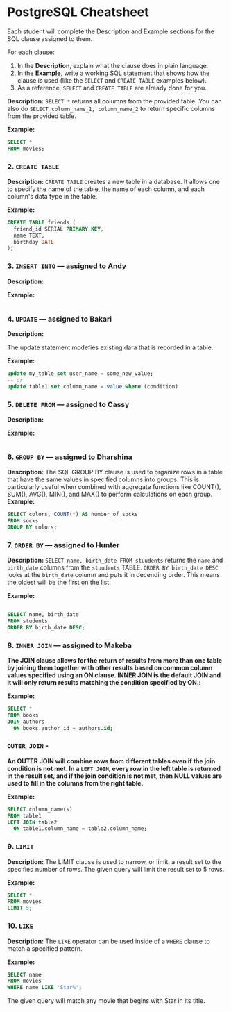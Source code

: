 # PostgreSQL Cheatsheet

Each student will complete the Description and Example sections for the SQL clause assigned to them.

For each clause:

1. In the **Description**, explain what the clause does in plain language.
2. In the **Example**, write a working SQL statement that shows how the clause is used (like the `SELECT` and `CREATE TABLE` examples below).
3. As a reference, `SELECT` and `CREATE TABLE` are already done for you. 
   
**Description:** `SELECT *` returns all columns from the provided table. You can also do `SELECT column_name_1, column_name_2` to return specific columns from the provided table.

**Example:**

```sql
SELECT *
FROM movies;
```

### 2. `CREATE TABLE`

**Description:** `CREATE TABLE` creates a new table in a database. It allows one to specify the name of the table, the name of each column, and each column's data type in the table.

**Example:**

```sql
CREATE TABLE friends (
  friend_id SERIAL PRIMARY KEY,
  name TEXT,
  birthday DATE
);
```

### 3. `INSERT INTO` — assigned to Andy

**Description:**

**Example:**

```sql

```

### 4. `UPDATE` — assigned to Bakari

**Description:**

The update statement modefies existing dara that is recorded in a table.

**Example:**
```sql
update my_table set user_name = some_new_value;
-- or
update table1 set column_name = value where (condition)
```

### 5. `DELETE FROM` — assigned to Cassy

**Description:**

**Example:**

```sql

```

### 6. `GROUP BY` — assigned to Dharshina

**Description:**
The SQL GROUP BY clause is used to organize rows in a table that have the same values in specified columns into groups. This is particularly useful when combined with aggregate functions like COUNT(), SUM(), AVG(), MIN(), and MAX() to perform calculations on each group.
**Example:**
```sql
SELECT colors, COUNT(*) AS number_of_socks
FROM socks
GROUP BY colors;
```

### 7. `ORDER BY` — assigned to Hunter

**Description:**
`SELECT name, birth_date FROM stuudents` returns the `name` and `birth_date` columns from the `stuudents` TABLE. `ORDER BY birth_date DESC` looks at the `birth_date` column and puts it in decending order. This means the oldest will be the first on the list.

**Example:**

```sql

SELECT name, birth_date
FROM students
ORDER BY birth_date DESC;

```

### 8. `INNER JOIN` — assigned to Makeba

**The JOIN clause allows for the return of results from more than one table by joining them together with other results based on common column values specified using an ON clause. INNER JOIN is the default JOIN and it will only return results matching the condition specified by ON.:**

**Example:**

```sql
SELECT *
FROM books
JOIN authors
  ON books.author_id = authors.id;
```

### `OUTER JOIN` -

**An OUTER JOIN will combine rows from different tables even if the join condition is not met. In a `LEFT JOIN`, every row in the left table is returned in the result set, and if the join condition is not met, then NULL values are used to fill in the columns from the right table.**

**Example:**

```sql
SELECT column_name(s)
FROM table1
LEFT JOIN table2
  ON table1.column_name = table2.column_name;
```

### 9. `LIMIT`

**Description:**
The LIMIT clause is used to narrow, or limit, a result set to the specified number of rows. The given query will limit the result set to 5 rows.

**Example:**

```sql
SELECT *
FROM movies
LIMIT 5;
```

### 10. `LIKE`

**Description:**
The `LIKE` operator can be used inside of a `WHERE` clause to match a specified pattern.

**Example:**

```sql
SELECT name
FROM movies
WHERE name LIKE 'Star%';
```

The given query will match any movie that begins with Star in its title.

